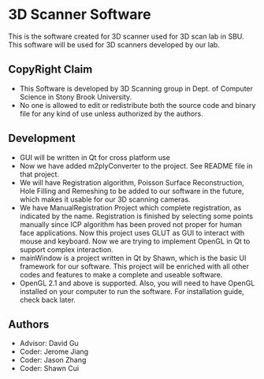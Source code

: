 3D Scanner Software
=================

This is the software created for 3D scanner used for 3D scan lab in SBU. This software will be used for 3D scanners developed by our lab.

CopyRight Claim
----
* This Software is developed by 3D Scanning group in Dept. of Computer Science in Stony Brook University. 
* No one is allowed to edit or redistribute both the source code and binary file for any kind of use unless authorized by the authors.

Development
---
* GUI will be written in Qt for cross platform use
* Now we have added m2plyConverter to the project. See README file in that project.
* We will have Registration algorithm, Poisson Surface Reconstruction, Hole Filling and Remeshing to be added to our software in the future, which makes it usable for our 3D scanning cameras.
* We have ManualRegistration Project which complete registration, as indicated by the name. Registration is finished by selecting some points manually since ICP algorithm has been proved not proper for human face applications. Now this project uses GLUT as GUI to interact with mouse and keyboard. Now we are trying to implement OpenGL in Qt to support complex interaction.
* mainWindow is a project written in Qt by Shawn, which is the basic UI framework for our software. This project will be enriched with all other codes and features to make a complete and useable software.
* OpenGL 2.1 and above is supported. Also, you will need to have OpenGL installed on your computer to run the software. For installation guide, check back later.

Authors
---
* Advisor: David Gu
* Coder: Jerome Jiang
* Coder: Jason Zhang
* Coder: Shawn Cui

